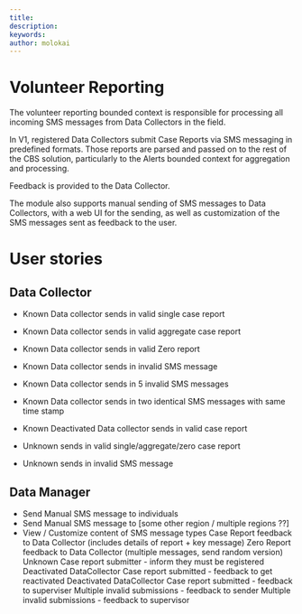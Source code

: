 ```yaml
---
title: 
description: 
keywords: 
author: molokai
---
```

# Volunteer Reporting

The volunteer reporting bounded context is responsible for processing all incoming SMS messages from Data Collectors in the field.

In V1, registered Data Collectors submit Case Reports via SMS messaging in predefined formats. Those reports are parsed and passed on to the rest of the CBS solution, particularly to the Alerts bounded context for aggregation and processing.

Feedback is provided to the Data Collector.

The module also supports manual sending of SMS messages to Data Collectors, with a web UI for the sending, as well as customization of the SMS messages sent as feedback to the user.

# User stories

## Data Collector

* Known Data collector sends in valid single case report
* Known Data collector sends in valid aggregate case report
* Known Data collector sends in valid Zero report

* Known Data collector sends in invalid SMS message
* Known Data collector sends in 5 invalid SMS messages
* Known Data collector sends in two identical SMS messages with same time stamp

* Known Deactivated Data collector sends in valid case report

* Unknown sends in valid single/aggregate/zero case report
* Unknown sends in invalid SMS message


## Data Manager
* Send Manual SMS message to individuals
* Send Manual SMS message to [some other region / multiple regions ??]
* View / Customize content of SMS message types
	Case Report feedback to Data Collector  (includes details of report + key message)
	Zero Report feedback to Data Collector (multiple messages, send random version)
	Unknown Case report submitter - inform they must be registered
	Deactivated DataCollector Case report submitted - feedback to get reactivated
	Deactivated DataCollector Case report submitted - feedback to superviser
	Multiple invalid submissions - feedback to sender
    Multiple invalid submissions - feedback to supervisor


